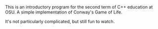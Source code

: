 This is an introductory program for the second term of C++ education at OSU. A simple implementation of Conway's Game of Life.

It's not particularly complicated, but still fun to watch.
